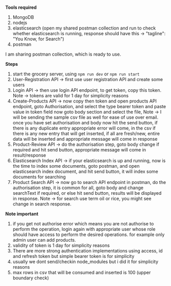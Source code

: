 **Tools required**

1. MongoDB
2. nodejs
3. elasticsearch (open my shared postman collection and run to check whether elasticsearch is running, response should have this -> "tagline": "You Know, for Search")
4. postman

I am sharing postman collection, which is ready to use.

**Steps**

1. start the grocery server, using `npm run dev` or `npm run start`
2. User-Registration API -> first use user registration API and create some users
3. Login API -> then use login API endpoint, to get token, copy this token. Note -> tokens are valid for 1 day for simplicity reasons
4. Create-Products API -> now copy then token and open products API endpoint, goto Authorisation, and select the type bearer token and paste value in token field
   now goto body section and select the file, Note -> I will be sending the sample csv file as well for ease of use over email.
   once you have set authorisation and body now hit the send button, if there is any duplicate entry appropriate error will come, in the csv if there is any new entry that will get inserted, if all are fresh/new, entire data will be inserted and appropriate message will come in response
5. Product-Review API -> do the authorisation step, goto body change if required and hit send button, appropriate message will come in result/response
6. Elasticsearch Index API -> if your elasticsearch is up and running, now is the time to index some documents, goto postman, and open elasticsearch index document, and hit send button, it will index some documents for searching
7. Product Search API -> now go to search API endpoint in postman, do the authorisation step, it is common for all, goto body and change searchText if required, or else hit send button, results will be displayed in response. Note -> for search use term oil or rice, you might see change in search response.

**Note important**

1. if you get not authorise error which means you are not authorise to perform the operation, login again with appropriate user whose role should have access to perform the desired operations. for example only admin user can add products.
2. validity of token is 1 day for simplicity reasons
3. There are more strong authentication implementations using access, id and refresh token but simple bearer token is for simplicity
4. usually we dont send/checkin node_modules but i did it for simplicity reasons
5. max rows in csv that will be consumed and inserted is 100 (upper boundary check)
